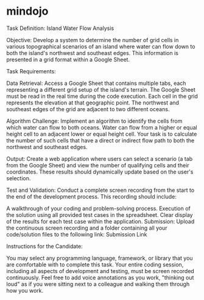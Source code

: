 # mindojo

Task Definition: Island Water Flow Analysis

Objective: Develop a system to determine the number of grid cells in various topographical scenarios of an island where water can flow down to both the island's northwest and southeast edges. This information is presented in a grid format within a Google Sheet.

Task Requirements:

Data Retrieval: Access a Google Sheet that contains multiple tabs, each representing a different grid setup of the island's terrain. The Google Sheet must be read in the real time during the code execution. Each cell in the grid represents the elevation at that geographic point. The northwest and southeast edges of the grid are adjacent to two different oceans.

Algorithm Challenge: Implement an algorithm to identify the cells from which water can flow to both oceans. Water can flow from a higher or equal height cell to an adjacent lower or equal height cell. Your task is to calculate the number of such cells that have a direct or indirect flow path to both the northwest and southeast edges.

Output: Create a web application where users can select a scenario (a tab from the Google Sheet) and view the number of qualifying cells and their coordinates. These results should dynamically update based on the user's selection.

Test and Validation: Conduct a complete screen recording from the start to the end of the development process. This recording should include:

A walkthrough of your coding and problem-solving process.
Execution of the solution using all provided test cases in the spreadsheet.
Clear display of the results for each test case within the application.
Submission: Upload the continuous screen recording and a folder containing all your code/solution files to the following link: Submission Link

Instructions for the Candidate:

You may select any programming language, framework, or library that you are comfortable with to complete this task.
Your entire coding session, including all aspects of development and testing, must be screen recorded continuously. Feel free to add voice annotations as you work, "thinking out loud" as if you were sitting next to a colleague and walking them through how you work.
